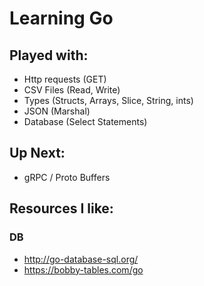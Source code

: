 # Learning Go

## Played with:
- Http requests (GET)
- CSV Files (Read, Write)
- Types (Structs, Arrays, Slice, String, ints)
- JSON (Marshal)
- Database (Select Statements)

## Up Next:
- gRPC / Proto Buffers

## Resources I like:
### DB
- http://go-database-sql.org/
- https://bobby-tables.com/go